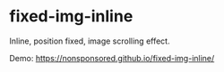 # fixed-img-inline
Inline, position fixed, image scrolling effect.

Demo: https://nonsponsored.github.io/fixed-img-inline/
